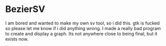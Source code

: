 # BezierSV
I am bored and wanted to make my own sv tool, so i did this. gtk is fucked so please let me know if i did anything wrong.
I made a really bad program to create and display a graph. Its not anywhere close to being final, but it exists now.
